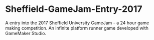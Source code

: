 # Sheffield-GameJam-Entry-2017
A entry into the 2017 Sheffield University GameJam - a 24 hour game making competition. An infinite platform runner game developed with GameMaker Studio.
